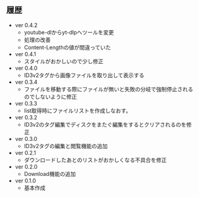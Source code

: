 ## 履歴
* ver 0.4.2
  * youtube-dlからyt-dlpへツールを変更
  * 処理の改善
  * Content-Lengthの値が間違っていた
* ver 0.4.1
  * スタイルがおかしいので少し修正
* ver 0.4.0
  * ID3v2タグから画像ファイルを取り出して表示する
* ver 0.3.4
  * ファイルを移動する際にファイルが無いと失敗の分岐で強制停止されるのでしないように修正
* ver 0.3.3
  * list取得時にファイルリストを作成しなおす。
* ver 0.3.2
  * ID3v2のタグ編集でディスクをまたぐ編集をするとクリアされるのを修正
* ver 0.3.0
  * ID3v2タグの編集と閲覧機能の追加
* ver 0.2.1
  * ダウンロードしたあとのリストがおかしくなる不具合を修正
* ver 0.2.0
  * Download機能の追加
* ver 0.1.0
  * 基本作成